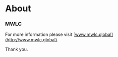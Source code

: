 # About

### MWLC

For more information please visit [www.mwlc.global](http://www.mwlc.global).  

Thank you.
